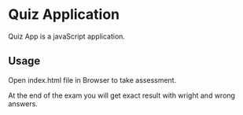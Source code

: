 # Quiz Application

Quiz App is a javaScript application.

## Usage

Open index.html file in Browser to take assessment.

At the end of the exam you will get exact result with wright and wrong answers.
